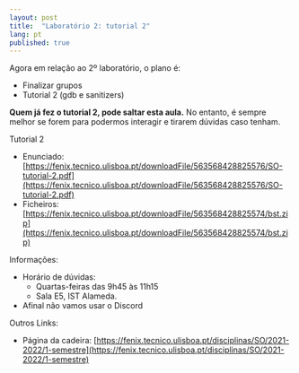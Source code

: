 ```yaml
---
layout: post
title:  "Laboratório 2: tutorial 2"
lang: pt
published: true
---
```


Agora em relação ao 2º laboratório, o plano é:
- Finalizar grupos
- Tutorial 2 (gdb e sanitizers)

**Quem já fez o tutorial 2, pode saltar esta aula.** No entanto, é sempre melhor se forem para podermos interagir e tirarem dúvidas caso tenham.

Tutorial 2
- Enunciado: [https://fenix.tecnico.ulisboa.pt/downloadFile/563568428825576/SO-tutorial-2.pdf](https://fenix.tecnico.ulisboa.pt/downloadFile/563568428825576/SO-tutorial-2.pdf)
- Ficheiros: [https://fenix.tecnico.ulisboa.pt/downloadFile/563568428825574/bst.zip](https://fenix.tecnico.ulisboa.pt/downloadFile/563568428825574/bst.zip)

Informações:
- Horário de dúvidas:
	- Quartas-feiras das 9h45 às 11h15
	- Sala E5, IST Alameda.
- Afinal não vamos usar o Discord

Outros Links:
- Página da cadeira: [https://fenix.tecnico.ulisboa.pt/disciplinas/SO/2021-2022/1-semestre](https://fenix.tecnico.ulisboa.pt/disciplinas/SO/2021-2022/1-semestre)

